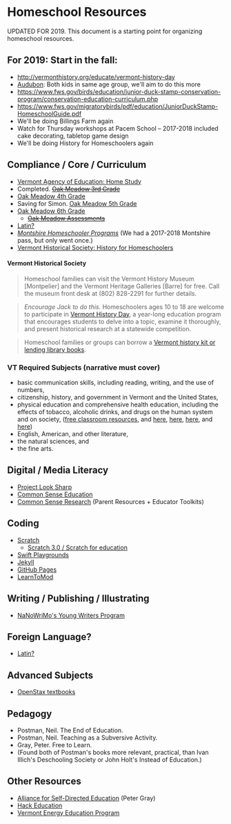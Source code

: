 # Homeschool Resources

UPDATED FOR 2019. This document is a starting point for organizing homeschool resources.

## For 2019: Start in the fall:

* http://vermonthistory.org/educate/vermont-history-day
* [Audubon](http://vt.audubon.org/programs/homeschool-programs): Both kids in same age group, we'll aim to do this more
* https://www.fws.gov/birds/education/junior-duck-stamp-conservation-program/conservation-education-curriculum.php
* https://www.fws.gov/migratorybirds/pdf/education/JuniorDuckStamp-HomeschoolGuide.pdf
* We'll be doing Billings Farm again
* Watch for Thursday workshops at Pacem School &ndash; 2017-2018 included cake decorating, tabletop game design
* We'll be doing History for Homeschoolers again

## Compliance / Core / Curriculum

* [Vermont Agency of Education: Home Study](http://education.vermont.gov/vermont-schools/school-operations/home-study)
* Completed. ~~[Oak Meadow 3rd Grade](http://www.oakmeadowbookstore.com/Third-Grade-c149/)~~
* [Oak Meadow 4th Grade](http://www.oakmeadowbookstore.com/Fourth-Grade-c150/)
* Saving for Simon. [Oak Meadow 5th Grade](http://www.oakmeadowbookstore.com/Fifth-Grade-c151/)
* [Oak Meadow 6th Grade](http://www.oakmeadowbookstore.com/Sixth-Grade-c152/)
  * ~~[Oak Meadow Assessments](http://oakmeadow.com/buy-learning-assessments/)~~
* [Latin?](https://oakmeadow.com/news/courses/latin-i/)
* *[Montshire Homeschooler Programs](https://www.montshire.org/programs/list/category/homeschooler-programs)* (We had a 2017-2018 Montshire pass, but only went once.)
* [Vermont Historical Society: History for Homeschoolers](http://vermonthistory.org/educate/homeschool)

#### Vermont Historical Society

> Homeschool families can visit the Vermont History Museum [Montpelier] and the Vermont Heritage Galleries [Barre] for free. Call the museum front desk at (802) 828-2291 for further details.

> *Encourage Jack to do this.* Homeschoolers ages 10 to 18 are welcome to participate in [Vermont History Day](http://vermonthistory.org/educate/vermont-history-day), a year-long education program that encourages students to delve into a topic, examine it thoroughly, and present historical research at a statewide competition.

> Homeschool families or groups can borrow a [Vermont history kit or lending library books](http://vermonthistory.org/educate/in-your-classroom).

### VT Required Subjects (narrative must cover)

* basic communication skills, including reading, writing, and the use of numbers,
* citizenship, history, and government in Vermont and the United States,
* physical education and comprehensive health education, including the effects of tobacco, alcoholic drinks, and drugs on the human system and on society, ([free classroom resources](https://teens.drugabuse.gov/teachers), and [here](https://teens.drugabuse.gov/national-drug-alcohol-facts-week/order-free-materials), [here](http://headsup.scholastic.com/teachers/collections/compilations-past-issues#annualcompilations), [here](http://headsup.scholastic.com/teachers/collections/student-activities-and-printable-worksheets), and [here](http://headsup.scholastic.com/sites/default/files/block/images/NIDA7_worksheet3.pdf))
* English, American, and other literature,
* the natural sciences, and
* the fine arts.

## Digital / Media Literacy

* [Project Look Sharp](https://www.projectlooksharp.org/?action=kits)
* [Common Sense Education](https://www.commonsense.org/education/)
* [Common Sense Research](https://www.commonsensemedia.org/research/news-and-americas-kids) (Parent Resources + Educator Toolkits)

## Coding

* [Scratch](http://scratch.mit.edu)
  * [Scratch 3.0 / Scratch for education](https://ww2.kqed.org/mindshift/2017/07/17/mits-scratch-program-is-evolving-for-greater-more-mobile-creativity/)
* [Swift Playgrounds](https://www.apple.com/swift/playgrounds/)
* [Jekyll](http://jekyllrb.com)
* [GitHub Pages](https://pages.github.com/)
* [LearnToMod](https://www.learntomod.com/)

## Writing / Publishing / Illustrating

* [NaNoWriMo's Young Writers Program](https://ywp.nanowrimo.org/pages/writer-resources)

## Foreign Language?

* [Latin?](https://oakmeadow.com/news/courses/latin-i/)

## Advanced Subjects

* [OpenStax textbooks](https://openstax.org/subjects)

## Pedagogy

* Postman, Neil. The End of Education.
* Postman, Neil. Teaching as a Subversive Activity.
* Gray, Peter. Free to Learn.
* (Found both of Postman's books more relevant, practical, than Ivan Illich's Deschooling Society or John Holt's Instead of Education.)

## Other Resources

* [Alliance for Self-Directed Education](https://www.self-directed.org/) (Peter Gray)
* [Hack Education](http://hackeducation.com/)
* [Vermont Energy Education Program](http://veep.org/veep-programs/veep-curricula/)
